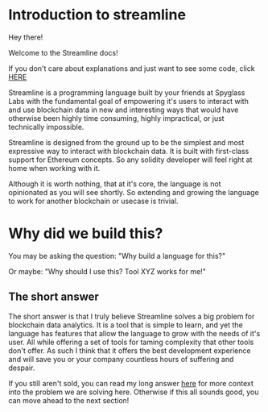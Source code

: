 # Introduction to streamline
Hey there!

Welcome to the Streamline docs!

If you don't care about explanations and just want to see some code, click [HERE](./grow-a-stream.md)

Streamline is a programming language built by your friends at Spyglass Labs with the fundamental goal of empowering it's users to interact with and use blockchain data in new and interesting ways that would have otherwise been highly time consuming, highly impractical, or just technically impossible.

Streamline is designed from the ground up to be the simplest and most expressive way to interact with blockchain data. It is built with first-class support for Ethereum concepts. So any solidity developer will feel right at home when working with it.

Although it is worth nothing, that at it's core, the language is not opinionated as you will see shortly. So extending and growing the language to work for another blockchain or usecase is trivial.

# Why did we build this?

You may be asking the question: "Why build a language for this?"

Or maybe: "Why should I use this? Tool XYZ works for me!"

## The short answer
The short answer is that I truly believe Streamline solves a big problem for blockchain data analytics. It is a tool that is simple to learn, and yet the language has features that allow the language to grow with the needs of it's user.
All while offering a set of tools for taming complexity that other tools don't offer. As such I think that it offers the best development experience and will save you or your company countless hours of suffering and despair.

If you still aren't sold, you can read my long answer [here](./why.md) for more context into the problem we are solving here. Otherwise if this all sounds good, you can move ahead to the next section!
